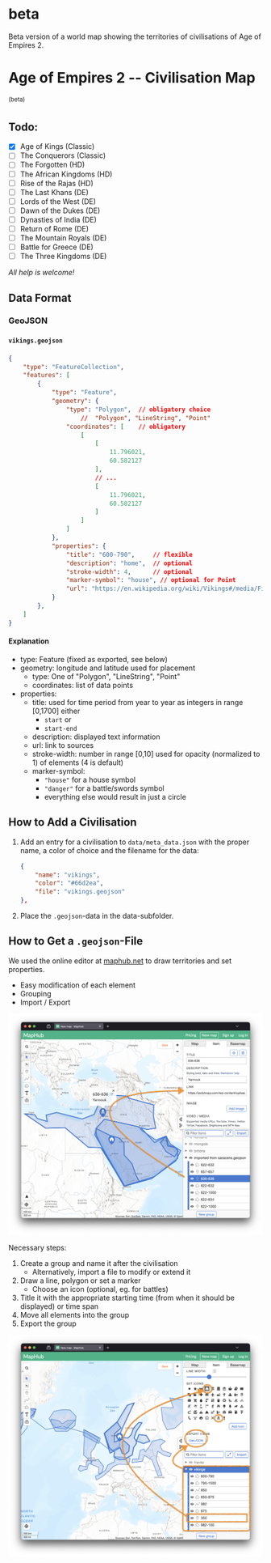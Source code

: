 # beta
Beta version of a world map showing the territories of civilisations of Age of Empires 2.

# Age of Empires 2 -- Civilisation Map
<sup>(beta)</sup>

## Todo:
- [x] Age of Kings          (Classic)
- [ ] The Conquerors        (Classic)
- [ ] The Forgotten         (HD)
- [ ] The African Kingdoms  (HD)
- [ ] Rise of the Rajas     (HD)
- [ ] The Last Khans        (DE)
- [ ] Lords of the West     (DE)
- [ ] Dawn of the Dukes     (DE)
- [ ] Dynasties of India    (DE)
- [ ] Return of Rome        (DE)
- [ ] The Mountain Royals   (DE)
- [ ] Battle for Greece     (DE)
- [ ] The Three Kingdoms    (DE)

*All help is welcome!*

## Data Format

### GeoJSON

#### `vikings.geojson`
```json
{
    "type": "FeatureCollection",
    "features": [
        {
            "type": "Feature",
            "geometry": {
                "type": "Polygon",  // obligatory choice 
                    //  "Polygon", "LineString", "Point"
                "coordinates": [    // obligatory
                    [
                        [
                            11.796021,
                            60.582127
                        ],
                        // ...
                        [
                            11.796021,
                            60.582127
                        ]
                    ]
                ]
            },
            "properties": {
                "title": "600-790",     // flexible
                "description": "home",  // optional
                "stroke-width": 4,      // optional
                "marker-symbol": "house", // optional for Point
                "url": "https://en.wikipedia.org/wiki/Vikings#/media/File:Vikings-Voyages.png" // optional
            }
        },
    ]
}
```

#### Explanation
- type: Feature (fixed as exported, see below)
- geometry: longitude and latitude used for placement
  - type: One of "Polygon", "LineString", "Point"
  - coordinates: list of data points
- properties:
  - title: used for time period from year to year as integers in range [0,1700] either
    - `start` or
    - `start-end`
  - description: displayed text information
  - url: link to sources
  - stroke-width: number in range [0,10] used for opacity (normalized to 1) of elements (4 is default)
  - marker-symbol: 
    - `"house"` for a house symbol
    - `"danger"` for a battle/swords symbol
    - everything else would result in just a circle

## How to Add a Civilisation

1) Add an entry for a civilisation to `data/meta_data.json` with the proper name, a color of choice and the filename for the data:</br> 
    ```json
    {
        "name": "vikings",
        "color": "#66d2ea",
        "file": "vikings.geojson"
    },
    ```
1) Place the `.geojson`-data in the data-subfolder.


## How to Get a `.geojson`-File

We used the online editor at [maphub.net](https://maphub.net/map) to draw territories and set properties.
- Easy modification of each element
- Grouping
- Import / Export

![pic2](examples/maphub2.png)

Necessary steps:
1) Create a group and name it after the civilisation
   - Alternatively, import a file to modify or extend it
2) Draw a line, polygon or set a marker 
   - Choose an icon (optional, eg. for battles)
3) Title it with the appropriate starting time (from when it should be displayed) or time span
4) Move all elements into the group
5) Export the group

![pic1](examples/maphub1.png)